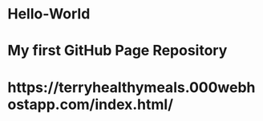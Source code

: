 # Hello-World
<h1> My first GitHub Page Repository <h1>
https://terryhealthymeals.000webhostapp.com/index.html/
